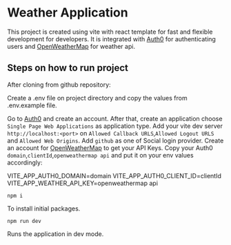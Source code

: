 # Weather Application

This project is created using vite with react template for fast and flexible development for developers.
It is integrated with [Auth0](https://auth0.com/docs/libraries/auth0-react) for authenticating users and [OpenWeatherMap](https://openweathermap.org/forecast16#geo16) for weather api.

## Steps on how to run project

After cloning from github repository:

Create a .env file on project directory and copy the values from .env.example file.

Go to [Auth0](https://auth0.com/docs/libraries/auth0-react) and create an account.
After that, create an application choose `Single Page Web Applications` as application type.
Add your vite dev server `http://localhost:<port>` on `Allowed Callback URLS`,`Allowed Logout URLS` and 
`Allowed Web Origins`.
Add `github` as one of Social login provider.
Create an account for [OpenWeatherMap](https://openweathermap.org/forecast16#geo16) to get your API Keys.
Copy your Auth0 `domain`,`clientId`,`openweathermap api` and put it on your env values accordingly:

VITE_APP_AUTH0_DOMAIN=domain
VITE_APP_AUTH0_CLIENT_ID=clientId
VITE_APP_WEATHER_API_KEY=openweathermap api

`npm i`

To install initial packages.

`npm run dev`

Runs the application in dev mode.